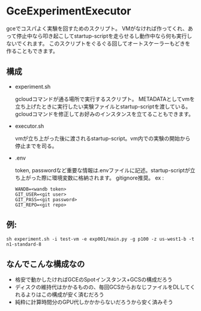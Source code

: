 # GceExperimentExecutor
 gceでコスパよく実験を回すためのスクリプト。
 VMがなければ作ってくれ、あって停止中なら叩き起こしてstartup-scriptを走らせるし動作中なら何も実行しないでくれます。
 このスクリプトをぐるぐる回してオートスケーラーもどきを作ることもできます。

## 構成

- experiment.sh
  
  gcloudコマンドが通る場所で実行するスクリプト。
  METADATAとしてvmを立ち上げたときに実行したい実験ファイルとstartup-scriptを渡している。
  gcloudコマンドを修正してお好みのインスタンスを立てることもできます。

- executor.sh

  vmが立ち上がった後に渡されるstartup-script。vm内での実験の開始から停止までを司る。

- .env
  
  token, passwordなど重要な情報は.envファイルに記述。startup-scriptが立ち上がった際に環境変数に格納されます。
  gitignore推奨。
  ex :
  ```
  WANDB=<wandb token>
  GIT_USER=<git user>
  GIT_PASS=<git password>
  GIT_REPO=<git repo>
  ```


## 例: 
```sh experiment.sh -i test-vm -e exp001/main.py -g p100 -z us-west1-b -t n1-standard-8```


## なんでこんな構成なの

- 格安で動かしたければGCEのSpotインスタンス+GCSの構成だろう
- ディスクの維持代はかかるものの、毎回GCSからおなじファイルをDLしてくれるよりはこの構成が安く済むだろう
- 純粋に計算時間分のGPU代しかかからないだろうから安く済みそう